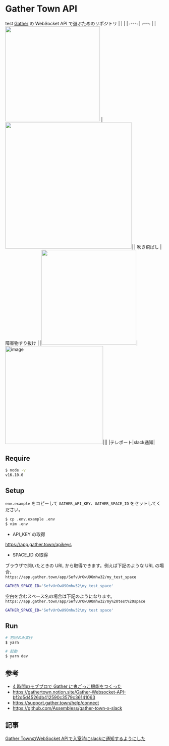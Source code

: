 # Gather Town API
test
[Gather](https://app.gather.town/) の WebSocket API で遊ぶためのリポジトリ
|  |  |
| :---: | :---: |
|  <img src="https://user-images.githubusercontent.com/17779386/236443642-8eb7d1da-3454-421f-a96d-34d5f488777f.gif" width="300"/> |  <img src="https://user-images.githubusercontent.com/17779386/236444474-becdf142-1872-46c3-9ca0-fb3d7026761f.gif" width="400" />|
| 吹き飛ばし  | 障害物すり抜け |
|<img src="https://user-images.githubusercontent.com/17779386/236446040-a5c05664-4cfa-4b3c-998f-85ea6359b89f.gif" width="300" />| <img width="310" alt="image" src="https://user-images.githubusercontent.com/17779386/236445133-8453f7f0-0f8a-489c-8c73-5710a9dde41e.png">|||
|テレポート|slack通知|

## Require

```sh
$ node -v
v16.10.0
```

## Setup

`env.example` をコピーして `GATHER_API_KEY`、`GATHER_SPACE_ID` をセットしてください。

```sh
$ cp .env.example .env
$ vim .env
```

- API_KEY の取得

https://app.gather.town/apikeys

- SPACE_ID の取得

ブラウザで開いたときの URL から取得できます。例えば下記のような URL の場合、  
`https://app.gather.town/app/SefvUrOwU9Omhw32/my_test_space`

```sh
GATHER_SPACE_ID='SefvUrOwU9Omhw32\my_test_space'
```

空白を含むスペース名の場合は下記のようになります。  
`https://app.gather.town/app/SefvUrOwU9Omhw32/my%20test%20space`

```sh
GATHER_SPACE_ID='SefvUrOwU9Omhw32\my test space'
```

## Run

```sh
# 初回のみ実行
$ yarn

# 起動
$ yarn dev
```

## 参考

- [4 時間のモブプロで Gather に鬼ごっこ機能をつくった](https://tech-blog.lapras.com/techBlogs/202208-gather-tag-game)
- https://gathertown.notion.site/Gather-Websocket-API-bf2d5d4526db412590c3579c36141063
- https://support.gather.town/help/connect
- https://github.com/Assembless/gather-town-x-slack

## 記事

[Gather TownのWebSocket APIで入室時にslackに通知するようにした](https://www.rasukarusan.com/entry/2023/05/06/093404)
